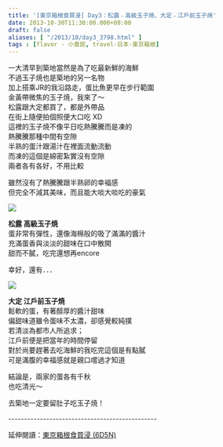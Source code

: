 ```yaml
---
title: '[東京箱根食買浸] Day3：松露﹣高級玉子焼、大定﹣江戶前玉子焼'
date: 2013-10-30T11:30:00.000+08:00
draft: false
aliases: [ "/2013/10/day3_3798.html" ]
tags : [flavor - 小食部, travel-日本-東京箱根]
---
```


一大清早到築地當然是為了吃最新鮮的海鮮  
不過玉子焼也是築地的另一名物  
加上搭乘JR的我沿路走，蛋比魚更早在步行範圍  
金黃帶微焦的玉子焼，我來了～  
松露跟大定都買了，都是外帶品  
在街上隨便拍個照便大口吃 XD  
這裡的玉子焼不像平日吃熱騰騰而是凍的  
熱騰騰那種中間有空隙  
半熟的蛋汁跟湯汁在裡面流動流動  
而凍的這個是綿密紮實沒有空隙  
兩者各有各好，不用比較  
  
雖然沒有了熱騰騰跟半熟卵的幸褔感  
但完全不減其美味，而且能大啖大啖吃的豪氣  
  
  

![](/images/tokyo3b.jpg)

**松露 高級玉子焼**  
蛋非常有彈性，還像海棉般的吸了滿滿的醬汁  
充滿蛋香與淡淡的甜味在口中散開  
甜而不膩，吃完還想再encore  
  
幸好，還有．．．  
  
  

![](/images/tokyo3b1.jpg)

**大定 江戶前玉子焼**  
鬆軟的蛋，有著醇厚的醬汁甜味  
偏甜味道雖令蛋味不太濃，卻感覺較純撲  
若清淡為都市人所追求；  
江戶前便是把當年的時間停留  
對於尚要趕著去吃海鮮的我吃完這個是有點膩  
可是滿腹的幸福感就是親口嚐過才知道  
  
  
結論是，兩家的蛋各有千秋  
也吃清光～  
  
  
去築地一定要留肚子吃玉子焼！  
  
\-----------------------------------------------  
  
延伸閱讀：[東京箱根食買浸 (6D5N)](https://hidie.net/tokyo6d5n/)
